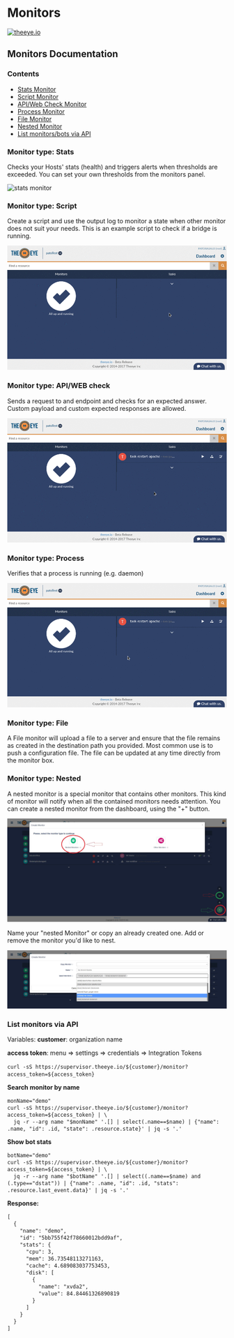 # Monitors

[![theeye.io](https://theeye.io/img/logo2.png)](https://theeye.io)

## Monitors Documentation

### Contents

* [Stats Monitor](monitors.md#monitor-type-stats)
* [Script Monitor](monitors.md#monitor-type-script)
* [API/Web Check Monitor](monitors.md#monitor-type-api-webcheck)
* [Process Monitor](monitors.md#monitor-type-process)
* [File Monitor](monitors.md#monitor-type-file)
* [Nested Monitor](monitors.md#monitor-type-nested)
* [List monitors/bots via API](monitors.md#list-monitors-via-api)

### Monitor type: Stats

Checks your Hosts' stats \(health\) and triggers alerts when thresholds are exceeded. You can set your own thresholds from the monitors panel.

![stats monitor](https://raw.githubusercontent.com/patobas/docs/master/monitor_stats.gif)

### Monitor type: Script

Create a script and use the output log to monitor a state when other monitor does not suit your needs. This is an example script to check if a bridge is running.

![script monitor](https://raw.githubusercontent.com/patobas/docs/master/monitor_script.gif)

### Monitor type: API/WEB check

Sends a request to and endpoint and checks for an expected answer. Custom payload and custom expected responses are allowed.

![request monitor](https://raw.githubusercontent.com/patobas/docs/master/web_api.gif)

### Monitor type: Process

Verifies that a process is running \(e.g. daemon\)

![process monitor](https://raw.githubusercontent.com/patobas/docs/master/monitor_process.gif)

### Monitor type: File

A File monitor will upload a file to a server and ensure that the file remains as created in the destination path you provided. Most common use is to push a configuration file. The file can be updated at any time directly from the monitor box.

### Monitor type: Nested

A nested monitor is a special monitor that contains other monitors. This kind of monitor will notify when all the contained monitors needs attention. You can create a nested monitor from the dashboard, using the "+" button.

![nested monitor](.gitbook/assets/nestedmonitors.jpg)

Name your "nested Monitor" or copy an already created one. Add or remove the monitor you'd like to nest.

![nested monitor setup](.gitbook/assets/nestedmonitorssetup.jpg)

### List monitors via API

Variables:
**customer**: organization name

**access token**: menu => settings => credentials => Integration Tokens

`curl -sS https://supervisor.theeye.io/${customer}/monitor?access_token=${access_token}`

**Search monitor by name**

```
monName="demo"
curl -sS https://supervisor.theeye.io/${customer}/monitor?access_token=${access_token} | \
  jq -r --arg name "$monName" '.[] | select(.name==$name) | {"name": .name, "id": .id, "state": .resource.state}' | jq -s '.'
```

**Show bot stats**

```
botName="demo"
curl -sS https://supervisor.theeye.io/${customer}/monitor?access_token=${access_token} | \
  jq -r --arg name "$botName" '.[] | select((.name==$name) and (.type=="dstat")) | {"name": .name, "id": .id, "stats": .resource.last_event.data}' | jq -s '.'
```

**Response:**

```
[
  {
    "name": "demo",
    "id": "5bb755f42f78660012bdd9af",
    "stats": {
      "cpu": 3,
      "mem": 36.73548113271163,
      "cache": 4.689083037753453,
      "disk": [
        {
          "name": "xvda2",
          "value": 84.84461326890819
        }
      ]
    }
  }
]
```
